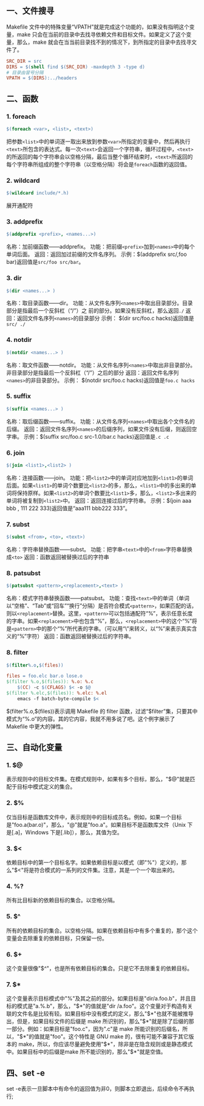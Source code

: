 

## 一、文件搜寻

Makefile 文件中的特殊变量“VPATH”就是完成这个功能的，如果没有指明这个变量，make 只会在当前的目录中去找寻依赖文件和目标文件。如果定义了这个变量，那么，make 就会在当当前目录找不到的情况下，到所指定的目录中去找寻文件了。

```makefile
SRC_DIR = src
DIRS = $(shell find $(SRC_DIR) -maxdepth 3 -type d)
# 目录由冒号分隔
VPATH = $(DIRS):../headers  
```

## 二、函数

### 1. foreach

```makefile
$(foreach <var>, <list>, <text>)
```

把参数`<list>`中的单词逐一取出来放到参数`<var>`所指定的变量中，然后再执行`<text>`所包含的表达式。每一次`<text>`会返回一个字符串，循环过程中，`<text>`的所返回的每个字符串会以空格分隔，最后当整个循环结束时，`<text>`所返回的每个字符串所组成的整个字符串（以空格分隔）将会是`foreach`函数的返回值。

### 2. wildcard

```makefile
$(wildcard include/*.h)
```

展开通配符

### 3. addprefix

```makefile
$(addprefix <prefix>, <names...>)
```

名称：加前缀函数——addprefix。
功能：把前缀`<prefix>`加到`<names>`中的每个单词后面。
返回：返回加过前缀的文件名序列。
示例：$(addprefix src/,foo bar)返回值是`src/foo src/bar`。

### 3. dir

```makefile
$(dir <names...> )
```

名称：取目录函数——dir。
功能：从文件名序列`<names>`中取出目录部分。目录部分是指最后一个反斜杠（“/”）之
前的部分。如果没有反斜杠，那么返回`./`
返回：返回文件名序列`<names>`的目录部分
示例： $(dir src/foo.c hacks)返回值是`src/ ./`

### 4. notdir

```makefile
$(notdir <names...> )
```

名称：取文件函数——notdir。
功能：从文件名序列`<names>`中取出非目录部分。非目录部分是指最后一个反斜杠（“/”）之后的部分
返回：返回文件名序列`<names>`的非目录部分。
示例： $(notdir src/foo.c hacks)返回值是`foo.c hacks`

### 5. suffix

```makefile
$(suffix <names...> )
```

名称：取后缀函数——suffix。
功能：从文件名序列`<names>`中取出各个文件名的后缀。
返回：返回文件名序列`<names>`的后缀序列，如果文件没有后缀，则返回空字串。
示例：$(suffix src/foo.c src-1.0/bar.c hacks)返回值是`.c .c`

### 6. join

```makefile
$(join <list1>,<list2> )
```

名称：连接函数——join。
功能：把`<list2>`中的单词对应地加到`<list1>`的单词后面。如果`<list1>`的单词个数要比`<list2>`的多，那么，`<list1>`中的多出来的单词将保持原样。如果`<list2>`的单词个数要比`<list1>`多，那么，`<list2>`多出来的单词将被复制到`<list2>`中。
返回：返回连接过后的字符串。
示例：$(join aaa bbb , 111 222 333)返回值是“aaa111 bbb222 333”。

### 7. subst

```makefile
$(subst <from>, <to>, <text>)
```

名称：字符串替换函数——subst。
功能：把字串`<text>`中的`<from>`字符串替换成`<to>`
返回：函数返回被替换过后的字符串

### 8. patsubst

```makefile
$(patsubst <pattern>,<replacement>,<text> )
```

名称：模式字符串替换函数——patsubst。
功能：查找`<text>`中的单词（单词以“空格”、“Tab”或“回车”“换行”分隔）是否符合模式`<pattern>`，如果匹配的话，则以`<replacement>`替换。这里，`<pattern>`可以包括通配符“%”，表示任意长度的字串。如果`<replacement>`中也包含“%”，那么，`<replacement>`中的这个“%”将是`<pattern>`中的那个“%”所代表的字串。（可以用“\”来转义，以“\%”来表示真实含义的“%”字符）
返回：函数返回被替换过后的字符串。

### 8. filter

```makefile
$(filter%.o,$(files))
```

```makefile
files = foo.elc bar.o lose.o
$(filter %.o,$(files)): %.o: %.c
	$(CC) -c $(CFLAGS) $< -o $@
$(filter %.elc,$(files)): %.elc: %.el
	emacs -f batch-byte-compile $<
```

\$(filter\%.o,​\$(files))表示调用 Makefile 的 filter 函数，过滤“​\$filter”集，只要其中模式为“%.o”的内容。其的它内容，我就不用多说了吧。这个例字展示了 Makefile 中更大的弹性。

## 三、自动化变量

### 1. $@

表示规则中的目标文件集。在模式规则中，如果有多个目标，那么，"$@"就是匹配于目标中模式定义的集合。

### 2. $%

仅当目标是函数库文件中，表示规则中的目标成员名。例如，如果一个目标是"foo.a(bar.o)"，那么，"$%"就是"bar.o"，"$@"就是"foo.a"。如果目标不是函数库文件（Unix 下是[.a]，Windows 下是[.lib]），那么，其值为空。

### 3. $<

依赖目标中的第一个目标名字。如果依赖目标是以模式（即"%"）定义的，那么"$<"将是符合模式的一系列的文件集。注意，其是一个一个取出来的。

### 4. %?

所有比目标新的依赖目标的集合。以空格分隔。

### 5. $^

所有的依赖目标的集合。以空格分隔。如果在依赖目标中有多个重复的，那个这个变量会去除重复的依赖目标，只保留一份。

### 6. $+

这个变量很像"$^"，也是所有依赖目标的集合。只是它不去除重复的依赖目标。

### 7. $*

这个变量表示目标模式中"%"及其之前的部分。如果目标是"dir/a.foo.b"，并且目标的模式是"a.%.b"，那么，"\$\*"的值就是"dir /a.foo"。这个变量对于构造有关联的文件名是比较有较。如果目标中没有模式的定义，那么"\$\*"也就不能被推导出，但是，如果目标文件的后缀是 make 所识别的，那么"\$\*"就是除了后缀的那一部分。例如：如果目标是"foo.c"，因为".c"是 make 所能识别的后缀名，所以，"​\$\*"的值就是"foo"。这个特性是 GNU make 的，很有可能不兼容于其它版本的 make，所以，你应该尽量避免使用"\$\*"，除非是在隐含规则或是静态模式中。如果目标中的后缀是make 所不能识别的，那么"\$\*"就是空值。



## 四、set -e

set -e表示一旦脚本中有命令的返回值为非0，则脚本立即退出，后续命令不再执行;









